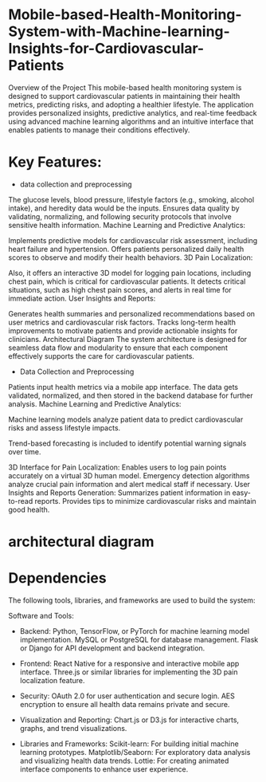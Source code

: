 # Mobile-based-Health-Monitoring-System-with-Machine-learning-Insights-for-Cardiovascular-Patients

Overview of the Project
This mobile-based health monitoring system is designed to support cardiovascular patients in maintaining their health metrics, predicting risks, and adopting a healthier lifestyle. The application provides personalized insights, predictive analytics, and real-time feedback using advanced machine learning algorithms and an intuitive interface that enables patients to manage their conditions effectively.

# Key Features:

* data collection and preprocessing

The glucose levels, blood pressure, lifestyle factors (e.g., smoking, alcohol intake), and heredity data would be the inputs.
Ensures data quality by validating, normalizing, and following security protocols that involve sensitive health information.
Machine Learning and Predictive Analytics:

Implements predictive models for cardiovascular risk assessment, including heart failure and hypertension.
Offers patients personalized daily health scores to observe and modify their health behaviors.
3D Pain Localization:

Also, it offers an interactive 3D model for logging pain locations, including chest pain, which is critical for cardiovascular patients.
It detects critical situations, such as high chest pain scores, and alerts in real time for immediate action.
User Insights and Reports:

Generates health summaries and personalized recommendations based on user metrics and cardiovascular risk factors.
Tracks long-term health improvements to motivate patients and provide actionable insights for clinicians.
Architectural Diagram
The system architecture is designed for seamless data flow and modularity to ensure that each component effectively supports the care for cardiovascular patients.

* Data Collection and Preprocessing

Patients input health metrics via a mobile app interface.
The data gets validated, normalized, and then stored in the backend database for further analysis.
Machine Learning and Predictive Analytics:

Machine learning models analyze patient data to predict cardiovascular risks and assess lifestyle impacts.

Trend-based forecasting is included to identify potential warning signals over time.

3D Interface for Pain Localization: Enables users to log pain points accurately on a virtual 3D human model. Emergency detection algorithms analyze crucial pain information and alert medical staff if necessary. User Insights and Reports Generation: Summarizes patient information in easy-to-read reports. Provides tips to minimize cardiovascular risks and maintain good health.

# architectural diagram



# Dependencies
The following tools, libraries, and frameworks are used to build the system:

Software and Tools:

* Backend:
Python, TensorFlow, or PyTorch for machine learning model implementation.
MySQL or PostgreSQL for database management.
Flask or Django for API development and backend integration.

* Frontend:
React Native for a responsive and interactive mobile app interface.
Three.js or similar libraries for implementing the 3D pain localization feature.

* Security:
OAuth 2.0 for user authentication and secure login.
AES encryption to ensure all health data remains private and secure.

* Visualization and Reporting:
Chart.js or D3.js for interactive charts, graphs, and trend visualizations.

* Libraries and Frameworks:
Scikit-learn: For building initial machine learning prototypes.
Matplotlib/Seaborn: For exploratory data analysis and visualizing health data trends.
Lottie: For creating animated interface components to enhance user experience.



